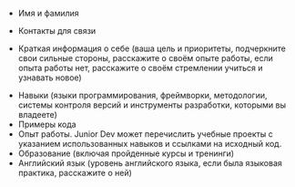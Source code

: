 - Имя и фамилия
+ Контакты для связи
* Краткая информация о себе (ваша цель и приоритеты, подчеркните свои сильные стороны, расскажите о своём опыте работы, если опыта работы нет, расскажите о своём стремлении учиться и узнавать новое)
- Навыки (языки программирования, фреймворки, методологии, системы контроля версий и инструменты разработки, которыми вы владеете)
- Примеры кода
- Опыт работы. Junior Dev может перечислить учебные проекты с указанием использованных навыков и ссылками на исходный код.
- Образование (включая пройденные курсы и тренинги)
- Английский язык (уровень английского языка, если была языковая практика, расскажите о ней)

